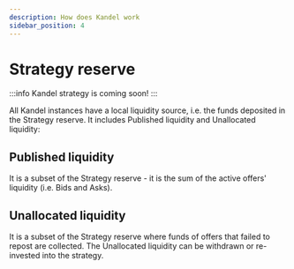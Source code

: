 ```yaml
---
description: How does Kandel work
sidebar_position: 4
---
```



# Strategy reserve

:::info
Kandel strategy is coming soon!
:::

All Kandel instances have a local liquidity source, i.e. the funds deposited in the Strategy reserve. It includes Published liquidity and Unallocated liquidity:

## Published liquidity

It is a subset of the Strategy reserve - it is the sum of the active offers' liquidity (i.e. Bids and Asks).

## Unallocated liquidity

It is a subset of the Strategy reserve where funds of offers that failed to repost are collected. The Unallocated liquidity can be withdrawn or re-invested into the strategy.